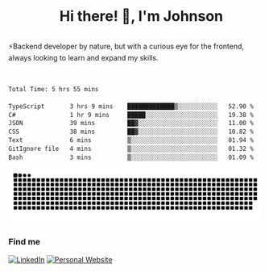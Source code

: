 <div id="user-content-toc">
  <ul align="center">
    <summary><h1 style="display: inline-block">Hi there! 👋, I'm Johnson</h1></summary>
  </ul>
</div>

⚡Backend developer by nature, but with a curious eye for the frontend, always looking to learn and expand my skills.

<br>


<!--START_SECTION:waka-->

```txt
Total Time: 5 hrs 55 mins

TypeScript       3 hrs 9 mins    █████████████▒░░░░░░░░░░░   52.90 %
C#               1 hr 9 mins     █████░░░░░░░░░░░░░░░░░░░░   19.38 %
JSON             39 mins         ██▓░░░░░░░░░░░░░░░░░░░░░░   11.00 %
CSS              38 mins         ██▓░░░░░░░░░░░░░░░░░░░░░░   10.82 %
Text             6 mins          ▒░░░░░░░░░░░░░░░░░░░░░░░░   01.94 %
GitIgnore file   4 mins          ▒░░░░░░░░░░░░░░░░░░░░░░░░   01.32 %
Bash             3 mins          ▒░░░░░░░░░░░░░░░░░░░░░░░░   01.09 %
```

<!--END_SECTION:waka-->


<img  src="https://github.com/1999AZZAR/1999AZZAR/blob/main/resources/img/grid-snake.svg"
       alt="snake" /></a>

### Find me
<a href="https://www.linkedin.com/in/dusabe-johnson" target="_blank"><img src="https://img.shields.io/badge/LinkedIn-%230077B5.svg?&style=flat&logo=linkedin&logoColor=white" alt="LinkedIn"></a>
‎‎ [![Personal Website](https://img.shields.io/badge/visit-Johnson.rw-blue)](https://johnson.rw/)
